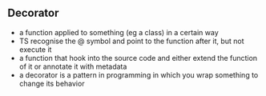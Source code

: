## Decorator

- a function applied to something (eg a class) in a certain way
- TS recognise the @ symbol and point to the function after it, but not execute it
- a function that hook into the source code and either extend the function of it or annotate it with metadata
- a decorator is a pattern in programming in which you wrap something to change its behavior
